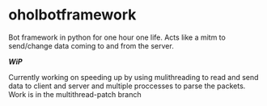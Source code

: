 # oholbotframework
Bot framework in python for one hour one life.
Acts like a mitm to send/change data coming to and from the server.

***WiP***

Currently working on speeding up by using mulithreading to read and send data to client and server and multiple proccesses to parse the packets. Work is in the multithread-patch branch

